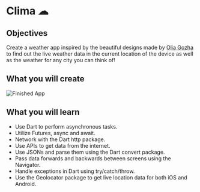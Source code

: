 

# Clima ☁

## Objectives

Create a weather app inspired by the beautiful designs made by [Olia Gozha](https://dribbble.com/shots/4663154-) to find out the live weather data in the current location of the device as well as the weather for any city you can think of!



## What you will create



![Finished App](https://github.com/londonappbrewery/Images/blob/master/clima-demo.gif)

## What you will learn

- Use Dart to perform asynchronous tasks.
- Utilize Futures, async and await.
- Network with the Dart http package.
- Use APIs to get data from the internet.
- Use JSONs and parse them using the Dart convert package.
- Pass data forwards and backwards between screens using the Navigator.
- Handle exceptions in Dart using try/catch/throw.
- Use the Geolocator package to get live location data for both iOS and Android.


